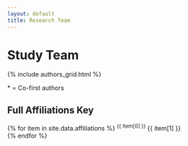 ```yaml
---
layout: default
title: Research Team
---
```


# Study Team

{% include authors_grid.html %}

<div class="affil-key">
  <p><span class="cofirst-label">*</span> = Co-first authors</p>
</div>

## Full Affiliations Key
{% for item in site.data.affiliations %}
  <sup>{{ item[0] }}</sup> {{ item[1] }}  
{% endfor %}